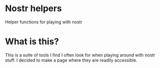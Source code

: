 # Nostr helpers
Helper functions for playing with nostr

# What is this?
This is a suite of tools I find I often look for when playing around with nostr stuff. I decided to make a page where they are readily accessible.
